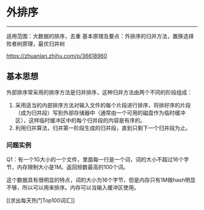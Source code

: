 # 外排序

---


适用范围：大数据的排序，去重
基本原理及要点：外排序的归并方法，置换选择败者树原理，最优归并树

https://zhuanlan.zhihu.com/p/36618960

## 基本思想
外部排序常采用的排序方法是归并排序，这种归并方法由两个不同的阶段组成：

1. 采用适当的内部排序方法对输入文件的每个片段进行排序，将排好序的片段（成为归并段）写到外部存储器中（通常由一个可用的磁盘作为临时缓冲区），这样临时缓冲区中的每个归并段的内容是有序的。
2. 利用归并算法，归并第一阶段生成的归并段，直到只剩下一个归并段为止。


### 问题实例
Q1：有一个1G大小的一个文件，里面每一行是一个词，词的大小不超过16个字节，内存限制大小是1M。返回频数最高的100个词。

这个数据具有很明显的特点，词的大小为16个字节，但是内存只有1M做hash明显不够，所以可以用来排序。内存可以当输入缓冲区使用。


[[求出每天热门Top100词汇]]

